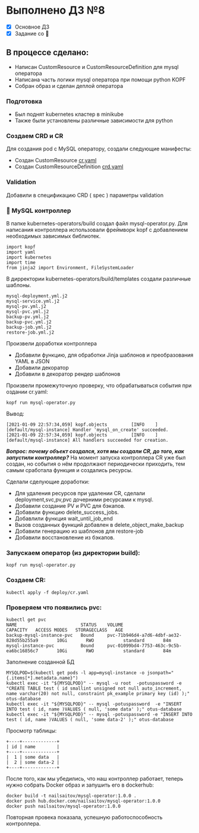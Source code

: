 # Выполнено ДЗ №8

 - [x] Основное ДЗ
 - [x] Задание со 🐍

## В процессе сделано:
 - Написан CustomResource и CustomResourceDefinition для mysql оператора 
 - Написана часть логики mysql оператора при помощи python KOPF
 - Собран образ и сделан деплой оператора

### Подготовка
- Был поднят kubernetes кластер в minikube
- Также были установлены различные зависимости для python

### Создаем CRD и CR
Для создания pod с MySQL оператору, создали следующие манифесты:
- Создан CustomResource [cr.yaml](https://github.com/otus-kuber-2020-11/nailsaitov_platform/blob/main/kubernetes-operators/deploy/cr.yaml)
- Создан CustomResourceDefinition [crd.yaml](https://github.com/otus-kuber-2020-11/nailsaitov_platform/blob/main/kubernetes-operators/deploy/crd.yaml)

### Validation
Добавили в спецификацию CRD ( spec ) параметры validation

### 🐍 MySQL контроллер
В папке kubernetes-operators/build создал файл mysql-operator.py. Для написания контроллера использовали фреймворк kopf с добавлением необходимых зависимых библиотек.
```
import kopf
import yaml
import kubernetes
import time
from jinja2 import Environment, FileSystemLoader
```
В дирректории kubernetes-operators/build/templates создали различные шаблоны.
```
mysql-deployment.yml.j2
mysql-service.yml.j2
mysql-pv.yml.j2
mysql-pvc.yml.j2
backup-pv.yml.j2
backup-pvc.yml.j2
backup-job.yml.j2
restore-job.yml.j2
```

Произвели доработки контроллера
- Добавили функцию, для обработки Jinja шаблонов и преобразования YAML в JSON
- Добавили декоратор
- Добавили в декоратор рендер шаблонов

Произвели промежуточную проверку, что обрабатываться события при оздании cr.yaml:
```
kopf run mysql-operator.py
```
Вывод:
```
[2021-01-09 22:57:34,059] kopf.objects         [INFO    ] [default/mysql-instance] Handler 'mysql_on_create' succeeded.
[2021-01-09 22:57:34,059] kopf.objects         [INFO    ] [default/mysql-instance] All handlers succeeded for creation.
```
**_Вопрос: почему объект создался, хотя мы создали CR, до того, как запустили контроллер?_**
На момент запуска контроллера CR уже был создан, но события о нём продолжают периодически приходить, тем самым сработала функция и создались ресурсы.

Сделали сделующие доработки:
- Для удаления ресурсов при удалении CR, сделали deployment,svc,pv,pvc дочерними ресурсами к mysql.
- Добавили создание PV и PVC для бэкапов.
- Добавили функцию delete_success_jobs.
- Добавлили функция wait_until_job_end
- Вызов созданных функций добавлен в delete_object_make_backup
- Добавили генерацию из шаблонов для restore-job
- Добавили восстановление из бэкапов.

### Запускаем оператор (из директории build):
```
kopf run mysql-operator.py
```
### Создаем CR:
```
kubectl apply -f deploy/cr.yaml
```
### Проверяем что появились pvc:
```
kubectl get pvc
NAME                        STATUS    VOLUME                                     CAPACITY   ACCESS MODES   STORAGECLASS   AGE
backup-mysql-instance-pvc   Bound     pvc-71b946d4-a7d6-4dbf-ae32-828d55b255a9       10Gi       RWO           standard       84m
mysql-instance-pvc          Bound     pvc-01099bd4-7753-463c-9c5b-ea6bc16856c7       10Gi       RWO           standard       84m
```
Заполнение созданной БД
```
MYSQLPOD=$(kubectl get pods -l app=mysql-instance -o jsonpath="{.items[*].metadata.name}")
kubectl exec -it "${MYSQLPOD}" -- mysql -u root  -potuspassword -e "CREATE TABLE test ( id smallint unsigned not null auto_increment, name varchar(20) not null, constraint pk_example primary key (id) );" otus-database
kubectl exec -it "${MYSQLPOD}" -- mysql -potuspassword  -e "INSERT INTO test ( id, name )VALUES ( null, 'some data' );" otus-database
kubectl exec -it "${MYSQLPOD}" -- mysql -potuspassword -e "INSERT INTO test ( id, name )VALUES ( null, 'some data-2' );" otus-database
```
Просмотр таблицы:
```
+----+-------------+
| id | name        |
+----+-------------+
|  1 | some data   |
|  2 | some data-2 |
+----+-------------+
```
После того, как мы убедились, что наш контроллер работает, теперь нужно собрать Docker образ и запушить его в dockerhub:
```
docker build -t nailsaitov/mysql-operator:1.0.0 .
docker push hub.docker.com/nailsaitov/mysql-operator:1.0.0
docker push nailsaitov/mysql-operator:1.0.0
```

Повторная провека показала, успешную работоспособность контроллера.
